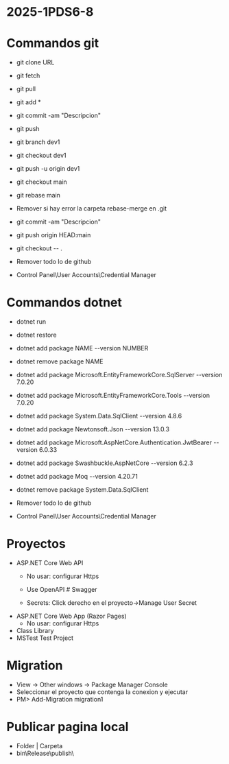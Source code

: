 # 2025-1PDS6-8

# Commandos git 
- git clone URL 

- git fetch
- git pull

- git add *
- git commit -am "Descripcion"
- git push

- git branch dev1
- git checkout dev1
- git push -u origin dev1

- git checkout main
- git rebase main
- Remover si hay error la carpeta rebase-merge en \.git
- git commit -am "Descripcion"
- git push origin HEAD:main

- git checkout -- .

- Remover todo lo de github
- Control Panel\User Accounts\Credential Manager


# Commandos dotnet 
- dotnet run
- dotnet restore
- dotnet add package NAME --version NUMBER
- dotnet remove package NAME

- dotnet add package Microsoft.EntityFrameworkCore.SqlServer --version 7.0.20
- dotnet add package Microsoft.EntityFrameworkCore.Tools --version 7.0.20
- dotnet add package System.Data.SqlClient --version 4.8.6
- dotnet add package Newtonsoft.Json --version 13.0.3
- dotnet add package Microsoft.AspNetCore.Authentication.JwtBearer --version 6.0.33
- dotnet add package Swashbuckle.AspNetCore --version 6.2.3
- dotnet add package Moq --version 4.20.71

- dotnet remove package System.Data.SqlClient

- Remover todo lo de github
- Control Panel\User Accounts\Credential Manager

# Proyectos
- ASP.NET Core Web API
	- No usar: configurar Https
	- Use OpenAPI # Swagger

	- Secrets: Click derecho en el proyecto->Manage User Secret
- ASP.NET Core Web App (Razor Pages)
	- No usar: configurar Https
- Class Library
- MSTest Test Project

# Migration
- View -> Other windows -> Package Manager Console
- Seleccionar el proyecto que contenga la conexion y ejecutar
- PM> Add-Migration migration1

# Publicar pagina local
- Folder | Carpeta
- bin\Release\publish\